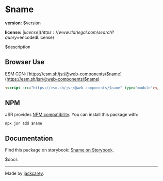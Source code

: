 # $name

**version:** $version

**license:** [$license](https://www.tldrlegal.com/search?query=$encodedLicense)

$description

## Browser Use

ESM CDN: [https://esm.sh/jsr/@web-components/$name](https://esm.sh/jsr/@web-components/$name)

```html
<script src="https://esm.sh/jsr/@web-components/$name" type="module"></script>
```

## NPM

JSR provides [NPM compatibility](https://jsr.io/docs/npm-compatibility). You can install this package with:

```
npx jsr add $name
```

## Documentation

Find this package on storybook: [$name on Storybook](https://jackcarey.co.uk/web-components/storybook-static/?path=/docs/about--all-stories).

$docs

---

Made by [jackcarey](https://jackcarey.co.uk).
